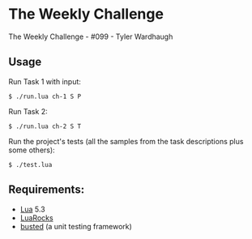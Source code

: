 
# The Weekly Challenge

The Weekly Challenge - #099 - Tyler Wardhaugh

## Usage

Run Task 1 with input:

    $ ./run.lua ch-1 S P

Run Task 2:

    $ ./run.lua ch-2 S T

Run the project's tests (all the samples from the task descriptions plus some others):

    $ ./test.lua

## Requirements:
*   [Lua](https://www.lua.org/) 5.3
*   [LuaRocks](https://luarocks.org/)
*   [busted](https://olivinelabs.com/busted/) (a unit testing framework)
